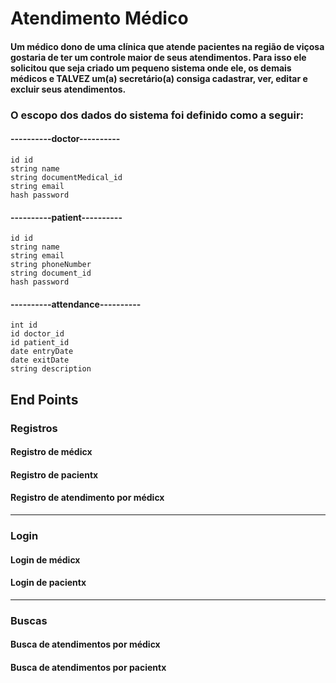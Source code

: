 # Atendimento Médico

#### Um médico dono de uma clínica que atende pacientes na região de viçosa gostaria de ter um controle maior de seus atendimentos. Para isso ele solicitou que seja criado um pequeno sistema onde ele, os demais médicos e TALVEZ um(a) secretário(a) consiga cadastrar, ver, editar e excluir seus atendimentos.

### O escopo dos dados do sistema foi definido como a seguir:

#### ----------doctor---------- 
    id id
    string name
    string documentMedical_id
    string email
    hash password


#### ----------patient---------- 
    id id
    string name 
    string email
    string phoneNumber
    string document_id
    hash password


#### ----------attendance---------- 
    int id
    id doctor_id 
    id patient_id 
    date entryDate
    date exitDate
    string description

## End Points

### Registros
#### Registro de médicx
#### Registro de pacientx
#### Registro de atendimento por médicx

----------------

### Login
#### Login de médicx
#### Login de pacientx

----------------

### Buscas
#### Busca de atendimentos por médicx
#### Busca de atendimentos por pacientx
